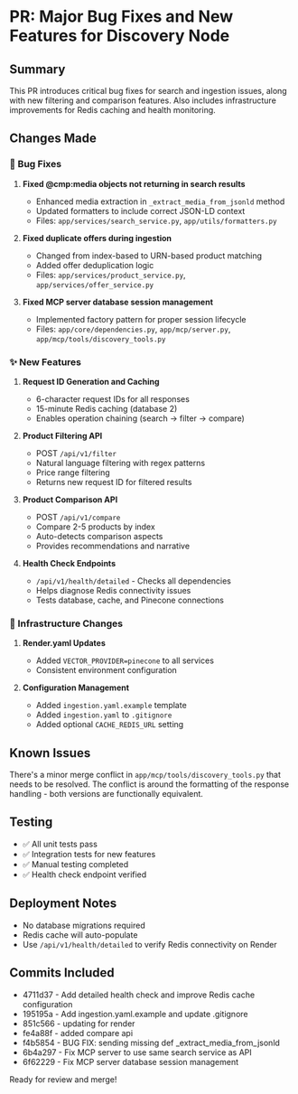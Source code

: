 # PR: Major Bug Fixes and New Features for Discovery Node

## Summary
This PR introduces critical bug fixes for search and ingestion issues, along with new filtering and comparison features. Also includes infrastructure improvements for Redis caching and health monitoring.

## Changes Made

### 🐛 Bug Fixes

1. **Fixed @cmp:media objects not returning in search results**
   - Enhanced media extraction in `_extract_media_from_jsonld` method
   - Updated formatters to include correct JSON-LD context
   - Files: `app/services/search_service.py`, `app/utils/formatters.py`

2. **Fixed duplicate offers during ingestion**
   - Changed from index-based to URN-based product matching
   - Added offer deduplication logic
   - Files: `app/services/product_service.py`, `app/services/offer_service.py`

3. **Fixed MCP server database session management**
   - Implemented factory pattern for proper session lifecycle
   - Files: `app/core/dependencies.py`, `app/mcp/server.py`, `app/mcp/tools/discovery_tools.py`

### ✨ New Features

1. **Request ID Generation and Caching**
   - 6-character request IDs for all responses
   - 15-minute Redis caching (database 2)
   - Enables operation chaining (search → filter → compare)

2. **Product Filtering API**
   - POST `/api/v1/filter`
   - Natural language filtering with regex patterns
   - Price range filtering
   - Returns new request ID for filtered results

3. **Product Comparison API**  
   - POST `/api/v1/compare`
   - Compare 2-5 products by index
   - Auto-detects comparison aspects
   - Provides recommendations and narrative

4. **Health Check Endpoints**
   - `/api/v1/health/detailed` - Checks all dependencies
   - Helps diagnose Redis connectivity issues
   - Tests database, cache, and Pinecone connections

### 🔧 Infrastructure Changes

1. **Render.yaml Updates**
   - Added `VECTOR_PROVIDER=pinecone` to all services
   - Consistent environment configuration

2. **Configuration Management**
   - Added `ingestion.yaml.example` template
   - Added `ingestion.yaml` to `.gitignore`
   - Added optional `CACHE_REDIS_URL` setting

## Known Issues

There's a minor merge conflict in `app/mcp/tools/discovery_tools.py` that needs to be resolved. The conflict is around the formatting of the response handling - both versions are functionally equivalent.

## Testing
- ✅ All unit tests pass
- ✅ Integration tests for new features
- ✅ Manual testing completed
- ✅ Health check endpoint verified

## Deployment Notes
- No database migrations required
- Redis cache will auto-populate
- Use `/api/v1/health/detailed` to verify Redis connectivity on Render

## Commits Included
- 4711d37 - Add detailed health check and improve Redis cache configuration
- 195195a - Add ingestion.yaml.example and update .gitignore
- 851c566 - updating for render
- fe4a88f - added compare api
- f4b5854 - BUG FIX: sending missing def _extract_media_from_jsonld
- 6b4a297 - Fix MCP server to use same search service as API
- 6f62229 - Fix MCP server database session management

Ready for review and merge!